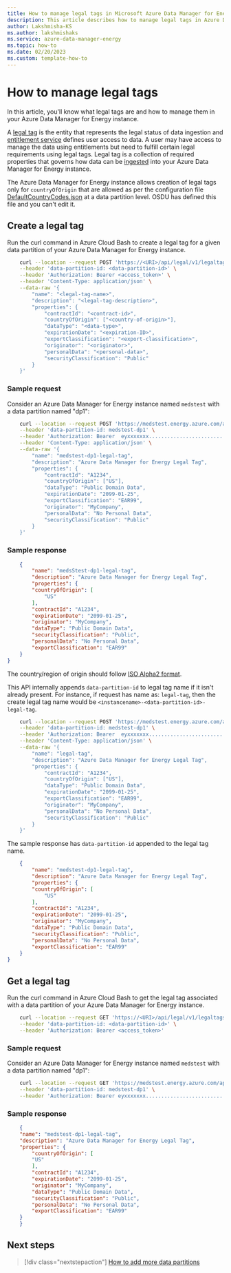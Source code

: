 ```yaml
---
title: How to manage legal tags in Microsoft Azure Data Manager for Energy
description: This article describes how to manage legal tags in Azure Data Manager for Energy
author: Lakshmisha-KS
ms.author: lakshmishaks
ms.service: azure-data-manager-energy
ms.topic: how-to
ms.date: 02/20/2023
ms.custom: template-how-to
---
```


# How to manage legal tags
In this article, you'll know what legal tags are and how to manage them in your Azure Data Manager for Energy instance. 

A [legal tag](https://osdu.pages.opengroup.org/platform/security-and-compliance/legal/) is the entity that represents the legal status of data ingestion and  [entitlement service](concepts-entitlements.md) defines user access to data. A user may have access to manage the data using entitlements but need to fulfill certain legal requirements using legal tags. Legal tag is a collection of required properties that governs how data can be [ingested](concepts-csv-parser-ingestion.md) into your Azure Data Manager for Energy instance.

The Azure Data Manager for Energy instance allows creation of legal tags only for `countryOfOrigin` that are allowed as per the configuration file [DefaultCountryCodes.json](https://community.opengroup.org/osdu/platform/security-and-compliance/legal/-/blob/master/legal-core/src/main/resources/DefaultCountryCode.json?ref_type=heads) at a data partition level. OSDU has defined this file and you can't edit it.

## Create a legal tag
Run the curl command in Azure Cloud Bash to create a legal tag for a given data partition of your Azure Data Manager for Energy instance.

```bash
    curl --location --request POST 'https://<URI>/api/legal/v1/legaltags' \
    --header 'data-partition-id: <data-partition-id>' \
    --header 'Authorization: Bearer <access_token>' \
    --header 'Content-Type: application/json' \
    --data-raw '{
        "name": "<legal-tag-name>",
        "description": "<legal-tag-description>",
        "properties": {
            "contractId": "<contract-id>",
            "countryOfOrigin": ["<country-of-origin>"],
            "dataType": "<data-type>",
            "expirationDate": "<expiration-ID>",
            "exportClassification": "<export-classification>",
            "originator": "<originator>",
            "personalData": "<personal-data>",
            "securityClassification": "Public"
        }
    }'

```

### Sample request
Consider an Azure Data Manager for Energy instance named `medstest` with a data partition named "dp1":

```bash
    curl --location --request POST 'https://medstest.energy.azure.com/api/legal/v1/legaltags' \
    --header 'data-partition-id: medstest-dp1' \
    --header 'Authorization: Bearer  eyxxxxxxx.........................' \
    --header 'Content-Type: application/json' \
    --data-raw '{
        "name": "medstest-dp1-legal-tag",
        "description": "Azure Data Manager for Energy Legal Tag",
        "properties": {
            "contractId": "A1234",
            "countryOfOrigin": ["US"],
            "dataType": "Public Domain Data",
            "expirationDate": "2099-01-25",
            "exportClassification": "EAR99",
            "originator": "MyCompany",
            "personalData": "No Personal Data",
            "securityClassification": "Public"
        }
    }'

```

### Sample response

```JSON
    {
        "name": "medsStest-dp1-legal-tag",
        "description": "Azure Data Manager for Energy Legal Tag",
        "properties": {
        "countryOfOrigin": [
            "US"
        ],
        "contractId": "A1234",
        "expirationDate": "2099-01-25",
        "originator": "MyCompany",
        "dataType": "Public Domain Data",
        "securityClassification": "Public",
        "personalData": "No Personal Data",
        "exportClassification": "EAR99"
    }
}
```

The country/region of origin should follow [ISO Alpha2 format](https://www.nationsonline.org/oneworld/country_code_list.htm).

This API internally appends `data-partition-id` to legal tag name if it isn't already present. For instance, if request has name as: ```legal-tag```, then the create legal tag name would be ```<instancename>-<data-partition-id>-legal-tag```. 

```bash
    curl --location --request POST 'https://medstest.energy.azure.com/api/legal/v1/legaltags' \
    --header 'data-partition-id: medstest-dp1' \
    --header 'Authorization: Bearer  eyxxxxxxx.........................' \
    --header 'Content-Type: application/json' \
    --data-raw '{
        "name": "legal-tag",
        "description": "Azure Data Manager for Energy Legal Tag",
        "properties": {
            "contractId": "A1234",
            "countryOfOrigin": ["US"],
            "dataType": "Public Domain Data",
            "expirationDate": "2099-01-25",
            "exportClassification": "EAR99",
            "originator": "MyCompany",
            "personalData": "No Personal Data",
            "securityClassification": "Public"
        }
    }'

```
The sample response has `data-partition-id` appended to the legal tag name.


```JSON
    {
        "name": "medstest-dp1-legal-tag",
        "description": "Azure Data Manager for Energy Legal Tag",
        "properties": {
        "countryOfOrigin": [
            "US"
        ],
        "contractId": "A1234",
        "expirationDate": "2099-01-25",
        "originator": "MyCompany",
        "dataType": "Public Domain Data",
        "securityClassification": "Public",
        "personalData": "No Personal Data",
        "exportClassification": "EAR99"
    }
}
```

## Get a legal tag
Run the curl command in Azure Cloud Bash to get the legal tag associated with a data partition of your Azure Data Manager for Energy instance.
    
```bash
    curl --location --request GET 'https://<URI>/api/legal/v1/legaltags/<legal-tag-name>' \
    --header 'data-partition-id: <data-partition-id>' \
    --header 'Authorization: Bearer <access_token>'
```

### Sample request
Consider an Azure Data Manager for Energy instance named `medstest` with a data partition named "dp1":

```bash
    curl --location --request GET 'https://medstest.energy.azure.com/api/legal/v1/legaltags/medstest-dp1-legal-tag' \
    --header 'data-partition-id: medstest-dp1' \
    --header 'Authorization: Bearer eyxxxxxxx.........................'
```

### Sample response

```JSON
    {
    "name": "medstest-dp1-legal-tag",
    "description": "Azure Data Manager for Energy Legal Tag",
    "properties": {
        "countryOfOrigin": [
        "US"
        ],
        "contractId": "A1234",
        "expirationDate": "2099-01-25",
        "originator": "MyCompany",
        "dataType": "Public Domain Data",
        "securityClassification": "Public",
        "personalData": "No Personal Data",
        "exportClassification": "EAR99"
    }
    }
```

## Next steps
<!-- Add a context sentence for the following links -->
> [!div class="nextstepaction"]
> [How to add more data partitions](how-to-add-more-data-partitions.md)

